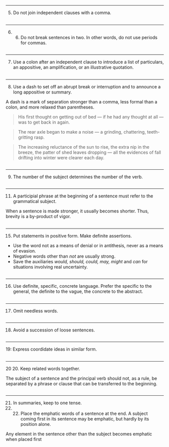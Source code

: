 ##
---
5. Do not join independent clauses with a comma.

## 
---
6. 6. Do not break sentences in two. In other words, do not use periods for commas.
##
---
7. Use a colon after an independent clause to introduce a list of particulars, an
appositive, an amplification, or an illustrative quotation.

## 
---
8. Use a dash to set off an abrupt break or interruption and to announce a long
appositive or summary.


A dash is a mark of separation stronger than a comma, less formal than a colon, and more relaxed than parentheses.
> His first thought on getting out of bed — if he had any thought at all — was to get back in again.  


> The rear axle began to make a noise — a grinding, chattering, teeth-gritting
rasp.


> The increasing reluctance of the sun to rise, the extra nip in the breeze, the patter of shed leaves dropping — all the evidences of fall drifting into winter were clearer each day.


##
---
9. The number of the subject determines the number of the verb.
## 
---
11. A participial phrase at the beginning of a sentence must refer to the
grammatical subject.

When a sentence is made stronger, it usually becomes shorter. Thus, brevity is a by-product of vigor.

## 
---
15. Put statements in positive form. Make definite assertions.

- Use the word not as a means of denial or in antithesis, never as a means of evasion.
- Negative words other than *not* are usually strong.
- Save the auxiliaries *would, should, could, may, might* and *can* for situations involving real uncertainty. 
##
---
16. Use definite, specific, concrete language.
Prefer the specific to the general, the definite to the vague, the concrete to the abstract.

##
---
17. Omit needless words.
##
---
18. Avoid a succession of loose sentences.

## 
---
19: Express coordidate ideas in similar form.

##
---
20 20. Keep related words together.

The subject of a sentence and the principal verb should not, as a rule, be separated by a phrase or clause that can be transferred to the beginning.

##
---
21. In summaries, keep to one tense.
22. 22. Place the emphatic words of a sentence at the end.
A subject coming first in its sentence may be emphatic, but hardly by its position alone.

Any element in the
sentence other than the subject becomes emphatic when placed first
